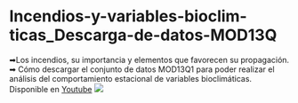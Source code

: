 # Incendios-y-variables-bioclim-ticas_Descarga-de-datos-MOD13Q
➡Los incendios, su importancia y elementos que favorecen su propagación. 
➡ Cómo descargar el conjunto de datos MOD13Q1 para poder realizar el análisis del comportamiento estacional de variables bioclimáticas.
Disponible en  <a href="https://www.youtube.com/watch?v=iZkmXoOTqzM" target = "_blank">Youtube</a>
![](https://user-images.githubusercontent.com/80126056/117490077-f5fb1d80-af33-11eb-9edd-6b4c8ca4c34a.JPG)


